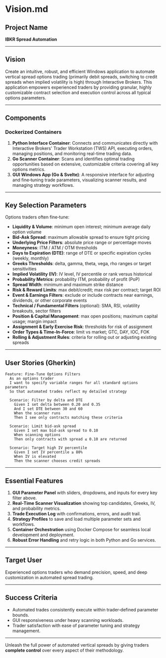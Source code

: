 # Vision.md

## Project Name

**IBKR Spread Automation**

---

## Vision

Create an intuitive, robust, and efficient Windows application to automate vertical spread options trading (primarily debit spreads, switching to credit spreads when implied volatility is high) through Interactive Brokers. This application empowers experienced traders by providing granular, highly customizable contract selection and execution control across all typical options parameters.

---

## Components

### Dockerized Containers

1. **Python Interface Container**: Connects and communicates directly with Interactive Brokers' Trader Workstation (TWS) API, executing orders, managing positions, and monitoring real-time trading data.
2. **Go Scanner Container**: Scans and identifies optimal trading opportunities based on extensive, customizable criteria covering all key options metrics.
3. **GUI Windows App (Go & Svelte)**: A responsive interface for adjusting and fine‑tuning trade parameters, visualizing scanner results, and managing strategy workflows.

---

## Key Selection Parameters

Options traders often fine‑tune:

* **Liquidity & Volume**: minimum open interest; minimum average daily option volume
* **Bid‑Ask Spread**: maximum allowable spread to ensure tight pricing
* **Underlying Price Filters**: absolute price range or percentage moves
* **Moneyness**: ITM / ATM / OTM thresholds
* **Days to Expiration (DTE)**: range of DTE or specific expiration cycles (weekly, monthly)
* **Greeks Thresholds**: delta, gamma, theta, vega, rho ranges or target sensitivities
* **Implied Volatility (IV)**: IV level, IV percentile or rank versus historical
* **Probability Metrics**: probability ITM, probability of profit (PoP)
* **Spread Width**: minimum and maximum strike distance
* **Risk & Reward Limits**: max debit/credit; max risk per contract; target ROI
* **Event & Earnings Filters**: exclude or include contracts near earnings, dividends, or other corporate events
* **Technical / Fundamental Filters** (optional): SMA, RSI, volatility breakouts, sector filters
* **Position & Capital Management**: max open positions; maximum capital usage; margin impact
* **Assignment & Early Exercise Risk**: thresholds for risk of assignment
* **Order Types & Time‑In‑Force**: limit vs market; GTC, DAY, IOC, FOK
* **Rolling & Adjustment Rules**: criteria for rolling out or adjusting existing spreads

---

## User Stories (Gherkin)

```gherkin
Feature: Fine‑Tune Options Filters
  As an options trader
  I want to specify variable ranges for all standard options parameters
  So that automated trades reflect my detailed strategy

  Scenario: Filter by delta and DTE
    Given I set delta between 0.20 and 0.35
    And I set DTE between 30 and 60
    When the scanner runs
    Then I see only contracts matching these criteria

  Scenario: Limit bid‑ask spread
    Given I set max bid-ask spread to 0.10
    When scanning options
    Then only contracts with spread ≤ 0.10 are returned

  Scenario: Target high IV percentile
    Given I set IV percentile ≥ 80%
    When IV is elevated
    Then the scanner chooses credit spreads
```

---

## Essential Features

1. **GUI Parameter Panel** with sliders, dropdowns, and inputs for every key filter above.
2. **Real‑Time Scanner Visualization** showing top candidates, Greeks, IV, and probability metrics.
3. **Trade Execution Log** with confirmations, errors, and audit trail.
4. **Strategy Profiles** to save and load multiple parameter sets and workflows.
5. **Container Orchestration** using Docker Compose for seamless local development and deployment.
6. **Robust Error Handling** and retry logic in both Python and Go services.

---

## Target User

Experienced options traders who demand precision, speed, and deep customization in automated spread trading.

---

## Success Criteria

* Automated trades consistently execute within trader‑defined parameter bounds.
* GUI responsiveness under heavy scanning workloads.
* Trader satisfaction with ease of parameter tuning and strategy management.

---

Unleash the full power of automated vertical spreads by giving traders **complete control** over every aspect of their methodology.

